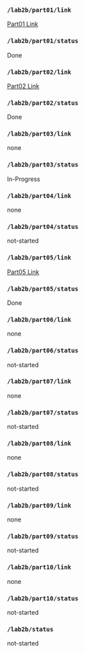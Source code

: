 ### `/lab2b/part01/link`
[Part01 Link](https://github.com/unlim-int-soumya/ese5190-2022-lab2b-esp/tree/main/lab/01_registers)
### `/lab2b/part01/status`
Done
### `/lab2b/part02/link`
[Part02 Link](https://github.com/unlim-int-soumya/ese5190-2022-lab2b-esp/tree/main/lab/02_repl) 
### `/lab2b/part02/status`
Done
### `/lab2b/part03/link`
none
### `/lab2b/part03/status`
In-Progress
### `/lab2b/part04/link`
none
### `/lab2b/part04/status`
not-started
### `/lab2b/part05/link`
[Part05 Link](https://github.com/unlim-int-soumya/ese5190-2022-lab2b-esp/tree/main/lab/05_i2c_traffic)
### `/lab2b/part05/status`
Done
### `/lab2b/part06/link`
none
### `/lab2b/part06/status`
not-started
### `/lab2b/part07/link`
none
### `/lab2b/part07/status`
not-started
### `/lab2b/part08/link`
none
### `/lab2b/part08/status`
not-started
### `/lab2b/part09/link`
none
### `/lab2b/part09/status`
not-started
### `/lab2b/part10/link`
none
### `/lab2b/part10/status`
not-started
### `/lab2b/status`
not-started
